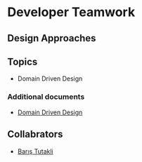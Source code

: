 # Developer Teamwork

## Design Approaches


## Topics
* Domain Driven Design


### Additional documents
* [Domain Driven Design]()



## Collabrators
* [Barış Tutakli](https://github.com/baristutakli)

